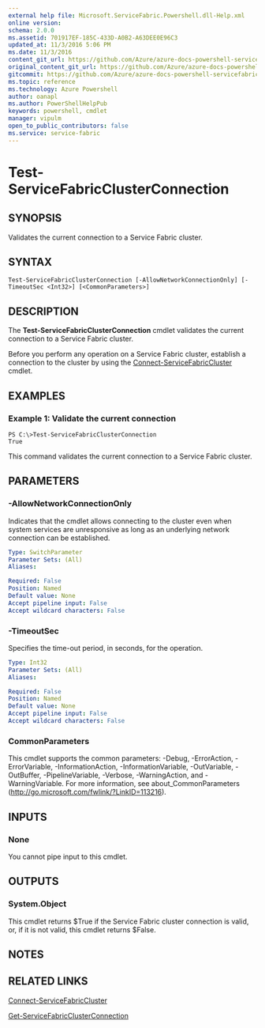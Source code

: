 ```yaml
---
external help file: Microsoft.ServiceFabric.Powershell.dll-Help.xml
online version:
schema: 2.0.0
ms.assetid: 701917EF-185C-433D-A0B2-A63DEE0E96C3
updated_at: 11/3/2016 5:06 PM
ms.date: 11/3/2016
content_git_url: https://github.com/Azure/azure-docs-powershell-servicefabric/blob/master/Service-Fabric-cmdlets/ServiceFabric/vlatest/Test-ServiceFabricClusterConnection.md
original_content_git_url: https://github.com/Azure/azure-docs-powershell-servicefabric/blob/master/Service-Fabric-cmdlets/ServiceFabric/vlatest/Test-ServiceFabricClusterConnection.md
gitcommit: https://github.com/Azure/azure-docs-powershell-servicefabric/blob/79292df3c325e2a04987a559a1141637740ddd4c/Service-Fabric-cmdlets/ServiceFabric/vlatest/Test-ServiceFabricClusterConnection.md
ms.topic: reference
ms.technology: Azure Powershell
author: oanapl
ms.author: PowerShellHelpPub
keywords: powershell, cmdlet
manager: vipulm
open_to_public_contributors: false
ms.service: service-fabric
---
```


# Test-ServiceFabricClusterConnection

## SYNOPSIS
Validates the current connection to a Service Fabric cluster.

## SYNTAX

```
Test-ServiceFabricClusterConnection [-AllowNetworkConnectionOnly] [-TimeoutSec <Int32>] [<CommonParameters>]
```

## DESCRIPTION
The **Test-ServiceFabricClusterConnection** cmdlet validates the current connection to a Service Fabric cluster.

Before you perform any operation on a Service Fabric cluster, establish a connection to the cluster by using the [Connect-ServiceFabricCluster](./Connect-ServiceFabricCluster.md) cmdlet.

## EXAMPLES

### Example 1: Validate the current connection
```
PS C:\>Test-ServiceFabricClusterConnection
True
```

This command validates the current connection to a Service Fabric cluster.

## PARAMETERS

### -AllowNetworkConnectionOnly
Indicates that the cmdlet allows connecting to the cluster even when system services are unresponsive as long as an underlying network connection can be established.

```yaml
Type: SwitchParameter
Parameter Sets: (All)
Aliases:

Required: False
Position: Named
Default value: None
Accept pipeline input: False
Accept wildcard characters: False
```

### -TimeoutSec
Specifies the time-out period, in seconds, for the operation.

```yaml
Type: Int32
Parameter Sets: (All)
Aliases:

Required: False
Position: Named
Default value: None
Accept pipeline input: False
Accept wildcard characters: False
```

### CommonParameters
This cmdlet supports the common parameters: -Debug, -ErrorAction, -ErrorVariable, -InformationAction, -InformationVariable, -OutVariable, -OutBuffer, -PipelineVariable, -Verbose, -WarningAction, and -WarningVariable. For more information, see about_CommonParameters (http://go.microsoft.com/fwlink/?LinkID=113216).

## INPUTS

### None
You cannot pipe input to this cmdlet.

## OUTPUTS

### System.Object
This cmdlet returns $True if the Service Fabric cluster connection is valid, or, if it is not valid, this cmdlet returns $False.

## NOTES

## RELATED LINKS

[Connect-ServiceFabricCluster](xref:ServiceFabric/vlatest/Connect-ServiceFabricCluster.md)

[Get-ServiceFabricClusterConnection](xref:ServiceFabric/vlatest/Get-ServiceFabricClusterConnection.md)
